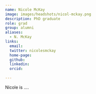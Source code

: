 ```yaml
---
name: Nicole McKay
image: images/headshots/nicol-mckay.png
description: PhD graduate
role: grad
group: alumni
aliases:
  - N. McKay
links:
  email: 
  twitter: nicolesmckay
  home-page:
  github: 
  linkedin:
  orcid:
  
---
```


Nicole is ....
